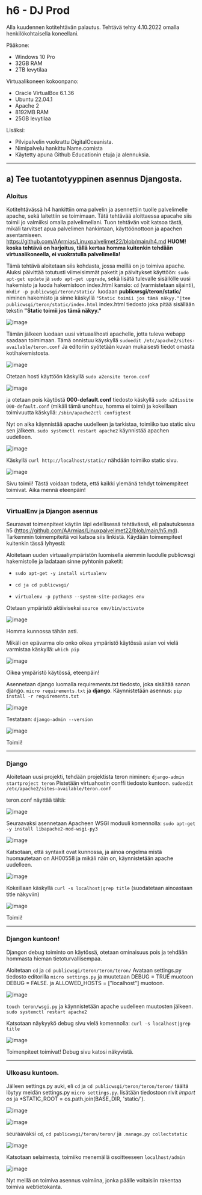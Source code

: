 # h6 - DJ Prod

Alla kuudennen kotitehtävän palautus. Tehtävä tehty 4.10.2022 omalla henkilökohtaisella koneellani.

Pääkone:

- Windows 10 Pro 
- 32GB RAM 
- 2TB levytilaa 

Virtuaalikoneen kokoonpano:

- Oracle VirtualBox 6.1.36 
- Ubuntu 22.04.1 
- Apache 2 
- 8192MB RAM 
- 25GB levytilaa

Lisäksi: 

- Pilvipalvelin vuokrattu DigitalOceanista. 
- Nimipalvelu hankittu Name.comista 
- Käytetty apuna Github Educationin etuja ja alennuksia. 

------------------------------------------------------

## a) Tee tuotantotyyppinen asennus Djangosta. ##

### Aloitus ###
Kotitehtävässä h4 hankittiin oma palvelin ja asennettiin tuolle palvelimelle apache, sekä laitettiin se toimimaan. Tätä tehtävää aloittaessa apacahe siis toimii jo valmiiksi omalla palvelimellani. Tuon tehtävän voit katsoa tästä, mikäli tarvitset apua palvelimen hankintaan, käyttöönottoon ja apachen asentamiseen. https://github.com/AArmias/Linuxpalvelimet22/blob/main/h4.md **HUOM! koska tehtävä on harjoitus, tällä kertaa homma kuitenkin tehdään virtuaalikoneella, ei vuokratulla palvelimella!** 

Tämä tehtävä aloitetaan siis kohdasta, jossa meillä on jo toimiva apache. Aluksi päivittää totutusti viimeisimmät paketit ja päivitykset käyttöön: `sudo apt-get update` ja `sudo apt-get upgrade`, sekä lisätä tulevalle sisällölle uusi hakemisto ja luoda hakemistoon index.html kansio: `cd` (varmistetaan sijainti), `mkdir -p publicwsgi/teron/static/ `luodaan **publicwsgi/teron/static/** niminen hakemisto ja sinne käskyllä `"Static toimii jos tämä näkyy."|tee publicwsgi/teron/static/index.html` index.html tiedosto joka pitää sisällään tekstin **"Static toimii jos tämä näkyy."**

![image](https://user-images.githubusercontent.com/102689055/194014855-a9fbc22a-a05f-4ead-b002-782ef8e59d40.png)


Tämän jälkeen luodaan uusi virtuaalihosti apachelle, jotta tuleva webapp saadaan toimimaan. Tämä onnistuu käyskyllä `sudoedit /etc/apache2/sites-available/teron.conf`
Ja editoriin syötetään kuvan mukaisesti tiedot omasta kotihakemistosta.

![image](https://user-images.githubusercontent.com/102689055/194016949-40531000-a97f-457d-8e55-1dec51f5411b.png)



Otetaan hosti käyttöön käskyllä `sudo a2ensite teron.conf`

![image](https://user-images.githubusercontent.com/102689055/194017497-e8b38693-514b-4dce-bb92-d53d135e3114.png)


ja otetaan pois käytöstä **000-default.conf** tiedosto käskyllä `sudo a2dissite 000-default.conf` (mikäli tämä unohtuu, homma ei toimi) 
ja kokeillaan toimivuutta käskyllä: `/sbin/apache2ctl configtest`

Nyt on aika käynnistää apache uudelleen ja tarkistaa, toimiiko tuo static sivu sen jälkeen. 
`sudo systemctl restart apache2` käynnistää apachen uudelleen. 

![image](https://user-images.githubusercontent.com/102689055/194017659-8395ff70-9659-4b48-98c3-0985c6d2cb58.png)



Käskyllä `curl http://localhost/static/` nähdään toimiiko static sivu. 

![image](https://user-images.githubusercontent.com/102689055/194006634-831f141e-c17c-41f7-b458-0bb4ac7f43a0.png)


Sivu toimii! Tästä voidaan todeta, että kaikki ylemänä tehdyt toimempiteet toimivat. Aika mennä eteenpäin! 

-------------------------------------------------------------------------------------------


### VirtualEnv ja Djangon asennus ### 
Seuraavat toimenpiteet käytiin läpi edellisessä tehtävässä, eli palautuksessa h5 (https://github.com/AArmias/Linuxpalvelimet22/blob/main/h5.md).
Tarkemmin toimempiteitä voi katsoa siis linkistä. Käydään toimempiteet kuitenkin tässä lyhyesti: 

Aloitetaan uuden virtuaaliympäristön luomisella aiemmin luodulle publicwsgi hakemistolle ja ladataan sinne pyhtonin paketit:
- `sudo apt-get -y install virtualenv` 

- `cd ja cd publicwsgi/`

- `virtualenv -p python3 --system-site-packages env`

Otetaan ympäristö aktiiviseksi `source env/bin/activate`

![image](https://user-images.githubusercontent.com/102689055/194007830-d011eb25-696d-4792-aa5b-f6325409e4ac.png)

Homma kunnossa tähän asti. 

Mikäli on epävarma olo onko oikea ympäristö käytössä asian voi vielä varmistaa käskyllä: `which pip`

![image](https://user-images.githubusercontent.com/102689055/194008014-c8ccb816-be65-4039-aa08-2f6664e1f602.png)


Oikea ympäristö käytössä, eteenpäin! 

Asennetaan django luomalla requirements.txt tiedosto, joka sisältää sanan django. `micro requirements.txt` ja **django**.
Käynnistetään asennus: `pip install -r requirements.txt`

![image](https://user-images.githubusercontent.com/102689055/194008410-84ae4d9e-07d8-484e-8a06-91962544f0e1.png)

Testataan: `django-admin --version` 

![image](https://user-images.githubusercontent.com/102689055/194008513-d3b80954-a12c-4172-8050-8d1d5e812e96.png)


Toimii! 

--------------------------------------------------------

### Django ###

Aloitetaan uusi projekti, tehdään projektista teron niminen: `django-admin startproject teron` 
Pistetään virtuahostin conffi tiedosto kuntoon. `sudoedit /etc/apache2/sites-available/teron.conf`

teron.conf näyttää tältä: 

![image](https://user-images.githubusercontent.com/102689055/194033938-2eb8e310-da2c-4d2b-b3dd-1c8dbad48693.png)


Seuraavaksi asennetaan Apacheen WSGI moduuli komennolla: `sudo apt-get -y install libapache2-mod-wsgi-py3`

![image](https://user-images.githubusercontent.com/102689055/194021377-82ab642d-f6ae-4d63-932b-a4684921cc9b.png)


Katsotaan, että syntaxit ovat kunnossa, ja ainoa ongelma mistä huomautetaan on AH00558 ja mikäli näin on, käynnistetään apache uudelleen. 


![image](https://user-images.githubusercontent.com/102689055/194022287-fcaf49c2-a74f-454c-be67-21cc99e52646.png)

Kokeillaan käskyllä `curl -s localhost|grep title` (suodatetaan ainoastaan title näkyviin) 

![image](https://user-images.githubusercontent.com/102689055/194028354-5da68b5f-f1e1-421a-a7bc-2933a2465173.png)

Toimii! 

----------------------------------------------------------------

### Djangon kuntoon! ### 

Djangon debug toiminto on käytössä, otetaan ominaisuus pois ja tehdään hommasta hieman tietoturvallisempaa. 

Aloitetaan `cd` ja `cd publicwsgi/teron/teron/teron/`
Avataan settings.py tiedosto editorilla `micro settings.py` ja muutetaan DEBUG = TRUE muotoon DEBUG = FALSE.  ja ALLOWED_HOSTS = ["localhost"] muotoon. 

![image](https://user-images.githubusercontent.com/102689055/194030318-e6120c2b-fd09-4c37-a200-7ae4c5923373.png)

`touch teron/wsgi.py` ja käynnistetään apache uudelleen muutosten jälkeen. `sudo systemctl restart apache2`

Katsotaan näykyykö debug sivu vielä komennolla: `curl -s localhost|grep title`

![image](https://user-images.githubusercontent.com/102689055/194033542-2804831d-2812-4a96-8b1f-3097a70fcbe9.png)

Toimenpiteet toimivat! Debug sivu katosi näkyvistä. 

---------------------------------------------------------

### Ulkoasu kuntoon. ###

Jälleen settings.py auki, eli `cd` ja `cd publicwsgi/teron/teron/teron/` täältä löytyy meidän settings.py `micro settings.py`.
lisätään tiedostoon rivit *import os* ja *STATIC_ROOT = os.path.join(BASE_DIR, 'static/').

![image](https://user-images.githubusercontent.com/102689055/194037470-f4c55169-859a-48aa-badf-91c8667f388d.png)

![image](https://user-images.githubusercontent.com/102689055/194037522-fac7dac5-dd47-430a-8a91-699d6f8a50dd.png)

seuraavaksi `cd`, `cd publicwsgi/teron/teron/` ja `.manage.py collectstatic`

![image](https://user-images.githubusercontent.com/102689055/194037718-5422b3c2-57c3-4fbb-a360-44f32020bea1.png)

Katsotaan selaimesta, toimiiko menemällä osoitteeseen `localhost/admin`

![image](https://user-images.githubusercontent.com/102689055/194037951-b7dc92e8-59f8-4333-861f-644fec7845aa.png)

Nyt meillä on toimiva asennus valmiina, jonka päälle voitaisiin rakentaa toimiva webtietokanta.
